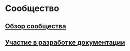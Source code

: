 # Сообщество

## [Обзор сообщества](community_overview.md)

## [Участие в разработке документации](contribute_to_docs.md)


